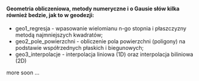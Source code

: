 #### Geometria obliczeniowa, metody numeryczne i o Gausie słów kilka również bedzie, jak to w geodezji: 

+ geo1_regresja - wpasowanie wielomianu n-go stopnia i płaszczyzny metodą najmniejszych kwadratów;
+ geo2_pole_powierzchni - obliczenie pola powierzchni (poligony) na podstawie współrzednych płaskich i biegunowych;
+ geo3_interpolacje - interpolacja liniowa (1D) oraz interpolacja biliniowa (2D)

more soon ...
